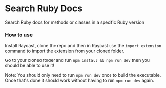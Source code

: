 # Search Ruby Docs

Search Ruby docs for methods or classes in a specific Ruby version

### How to use

Install Raycast, clone the repo and then in Raycast use the `import extension` command to import the extension from your cloned folder.

Go to your cloned folder and run `npm install && npm run dev` then you should be able to use it!

Note: You should only need to run `npm run dev` once to build the executable. Once that's done it should work without having to run `npm run dev` again.
